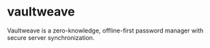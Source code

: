 # vaultweave
Vaultweave is a zero-knowledge, offline-first password manager with secure server synchronization.
